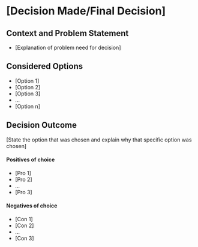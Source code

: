 # [Decision Made/Final Decision]

## Context and Problem Statement

- [Explanation of problem need for decision]

## Considered Options

- [Option 1]
- [Option 2]
- [Option 3]
- ...
- [Option n]

## Decision Outcome

[State the option that was chosen and explain why that specific option was chosen]

#### Positives of choice
- [Pro 1]
- [Pro 2]
- ...
- [Pro 3]
#### Negatives of choice
- [Con 1]
- [Con 2]
- ...
- [Con 3]